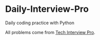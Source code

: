 # Daily-Interview-Pro

Daily coding practice with Python 

All problems come from [Tech Interview Pro](https://www.techseries.dev/interview).
